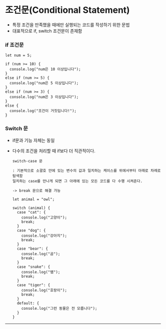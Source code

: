 # 조건문(Conditional Statement)
- 특정 조건을 만족했을 때에만 실행되는 코드를 작성하기 위한 문법
- 대표적으로 if, switch 조건문이 존재함

### if 조건문
```
let num = 5;

if (num >= 10) {
  console.log("num은 10 이상입니다");
}
else if (num >= 5) {
  console.log("num은 5 이상입니다");
}
else if (num >= 3) {
  console.log("num은 3 이상입니다");
}
else {
  console.log("조건이 거짓입니다!");
}
```

### Switch 문
- if문과 기능 자체는 동일
- 다수의 조건을 처리할 때 if보다 더 직관적이다.
  ```
  switch-case 문
  
  : 기본적으로 소괄호 안에 있는 변수의 값과 일치하는 케이스를 위에서부터 아래로 차례로 탐색함
  일치하는 case를 만나게 되면 그 아래에 있는 모든 코드를 다 수행 시켜준다.
  
  -> break 문으로 해결 가능
  ```

  ```
  let animal = "owl";

  switch (animal) {
    case "cat": {
      console.log("고양이");
      break;
    }
    case "dog": {
      console.log("강아지");
      break;
    }
    case "bear": {
      console.log("곰");
      break;
    }
    case "snake": {
      console.log("뱀");
      break;
    }
    case "tiger": {
      console.log("호랑이");
      break;
    }
    default: {
      console.log("그런 동물은 전 모릅니다");
    }
  }
  ```
---
